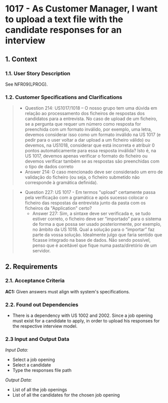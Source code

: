 # 1017 - As Customer Manager, I want to upload a text file with the candidate responses for an interview

## 1. Context
### 1.1. User Story Description

See NFR09(LPROG).

### 1.2. Customer Specifications and Clarifications

>* Question 214: US1017/1018 – O nosso grupo tem uma dúvida em relação ao processamento dos ficheiros de respostas dos candidatos para a entrevista. No caso de upload de um ficheiro, se a pergunta que requer um número como resposta for preenchida com um formato inválido, por exemplo, uma letra, devemos considerar isso como um formato inválido na US 1017 (e pedir para o user voltar a dar upload a um ficheiro válido) ou devemos, na US1018, considerar que está incorreta e atribuir 0 pontos automaticamente para essa resposta inválida? Isto é, na US 1017, devemos apenas verificar o formato do ficheiro ou devemos verificar também se as respostas são preenchidas com o tipo de dados correto
>  * Answer 214: O caso mencionado deve ser considerado um erro de validação do ficheiro (ou seja, o ficheiro submetido não corresponde à gramática definida).

>* Question 227: US 1017 - Em termos "upload" certamente passa pela verificação com a gramática e após sucesso colocar o ficheiro das respostas da entrevista junto da pasta com os ficheiros da "Application" certo?
>    * Answer 227:  Sim, a sintaxe deve ser verificada e, se tudo estiver correto, o ficheiro deve ser “importado” para o sistema de forma a que possa ser usado posteriormente, por exemplo, no âmbito da US 1018. Qual a solução para o “importar” faz parte da vossa solução. Idealmente julgo que faria sentido que ficasse integrado na base de dados. Não sendo possível, penso que é aceitável que fique numa pasta/diretório de um servidor.   

## 2. Requirements

### 2.1. Acceptance Criteria

**AC1:** Given answers must align with system's specifications.

### 2.2. Found out Dependencies

* There is a dependency with US 1002 and 2002. Since a job opening must exist for a candidate to apply, in order to upload his responses for the respective interview model.

### 2.3 Input and Output Data

*Input Data:*
* Select a job opening
* Select a candidate
* Type the responses file path

*Output Data:*
* List of all the job openings
* List of all the candidates for the chosen job opening
